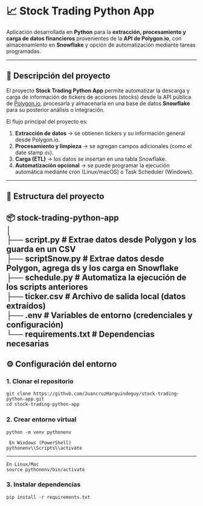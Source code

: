 # 📈 Stock Trading Python App

Aplicación desarrollada en **Python** para la **extracción, procesamiento y carga de datos financieros** provenientes de la **API de Polygon.io**, con almacenamiento en **Snowflake** y opción de automatización mediante tareas programadas.

---

## 🚀 Descripción del proyecto

El proyecto **Stock Trading Python App** permite automatizar la descarga y carga de información de tickers de acciones (stocks) desde la API pública de [Polygon.io](https://polygon.io/), procesarla y almacenarla en una base de datos **Snowflake** para su posterior análisis o integración.

El flujo principal del proyecto es:

1. **Extracción de datos** → se obtienen tickers y su información general desde Polygon.io.  
2. **Procesamiento y limpieza** → se agregan campos adicionales (como el date stamp `ds`).  
3. **Carga (ETL)** → los datos se insertan en una tabla Snowflake.  
4. **Automatización opcional** → se puede programar la ejecución automática mediante cron (Linux/macOS) o Task Scheduler (Windows).

---

## 🧩 Estructura del proyecto


📦 stock-trading-python-app  
│  
├── script.py # Extrae datos desde Polygon y los guarda en un CSV  
├── scriptSnow.py # Extrae datos desde Polygon, agrega ds y los carga en Snowflake  
├── schedule.py # Automatiza la ejecución de los scripts anteriores  
├── ticker.csv # Archivo de salida local (datos extraídos)  
├── .env # Variables de entorno (credenciales y configuración)  
└── requirements.txt # Dependencias necesarias
---

## ⚙️ Configuración del entorno


### 1. Clonar el repositorio

	git clone https://github.com/JuancruzHarguindeguy/stock-trading-python-app.git
	cd stock-trading-python-app
### 2.  Crear entorno virtual
	python -m venv pythonenv

	 En Windows (PowerShell)
	pythonenv\\Scripts\\activate  
---
	En Linux/Mac
	source pythonenv/bin/activate

### 3. Instalar dependencias
	pip install -r requirements.txt

